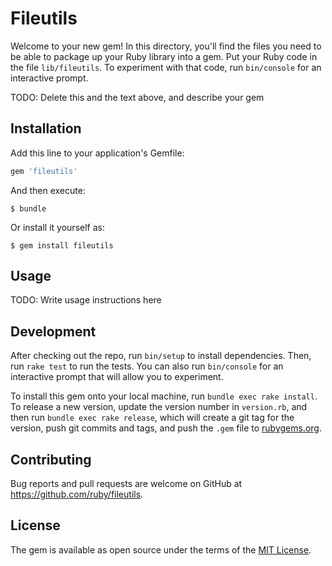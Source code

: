 # Fileutils

Welcome to your new gem! In this directory, you'll find the files you need to be able to package up your Ruby library into a gem. Put your Ruby code in the file `lib/fileutils`. To experiment with that code, run `bin/console` for an interactive prompt.

TODO: Delete this and the text above, and describe your gem

## Installation

Add this line to your application's Gemfile:

```ruby
gem 'fileutils'
```

And then execute:

    $ bundle

Or install it yourself as:

    $ gem install fileutils

## Usage

TODO: Write usage instructions here

## Development

After checking out the repo, run `bin/setup` to install dependencies. Then, run `rake test` to run the tests. You can also run `bin/console` for an interactive prompt that will allow you to experiment.

To install this gem onto your local machine, run `bundle exec rake install`. To release a new version, update the version number in `version.rb`, and then run `bundle exec rake release`, which will create a git tag for the version, push git commits and tags, and push the `.gem` file to [rubygems.org](https://rubygems.org).

## Contributing

Bug reports and pull requests are welcome on GitHub at https://github.com/ruby/fileutils.


## License

The gem is available as open source under the terms of the [MIT License](http://opensource.org/licenses/MIT).


